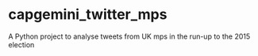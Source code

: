 # capgemini_twitter_mps
A Python project to analyse tweets from UK mps in the run-up to the 2015 election

